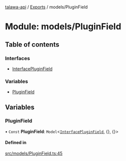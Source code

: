 [talawa-api](../README.md) / [Exports](../modules.md) / models/PluginField

# Module: models/PluginField

## Table of contents

### Interfaces

- [InterfacePluginField](../interfaces/models_PluginField.InterfacePluginField.md)

### Variables

- [PluginField](models_PluginField.md#pluginfield)

## Variables

### PluginField

• `Const` **PluginField**: `Model`\<[`InterfacePluginField`](../interfaces/models_PluginField.InterfacePluginField.md), {}, {}\>

#### Defined in

[src/models/PluginField.ts:45](https://github.com/PalisadoesFoundation/talawa-api/blob/0763f35/src/models/PluginField.ts#L45)
